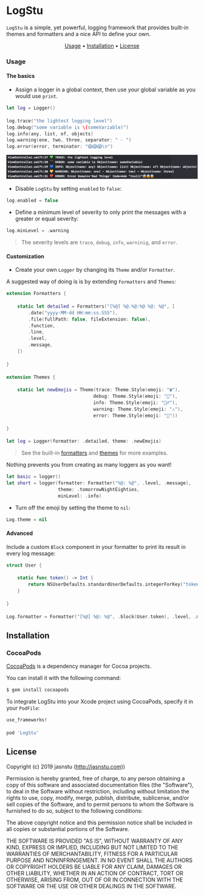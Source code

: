 # LogStu
`LogStu` is a simple, yet powerful, logging framework that provides built-in themes and formatters and a nice API to define your own.

<p align="center">
    <a href ="#usage">Usage</a> • <a href="#installation">Installation</a> • <a href="#license">License</a>
</p>

### Usage

#### The basics

- Assign a logger in a global context, then use your global variable as you would use `print`.

```swift
let log = Logger()

log.trace("the lightest logging level")
log.debug("some variable is \(someVariable)")
log.info(any, list, of, objects)
log.warning(one, two, three, separator: " - ")
log.error(error, terminator: "😱😱😱\n")
```
<img src="https://github.com/jasnstu/LogStu/blob/master/logsExample.png">

- Disable `LogStu` by setting `enabled` to `false`:

```swift
log.enabled = false
```

- Define a minimum level of severity to only print the messages with a greater or equal severity:

```swift
log.minLevel = .warning
```

> The severity levels are `trace`, `debug`, `info`, `warninig`, and `error`.

#### Customization

- Create your own `Logger` by changing its `Theme` and/or `Formatter`.

A suggested way of doing is is by extending `Formatters` and `Themes`:

```swift
extension Formatters {

    static let detailed = Formatters("[%@] %@.%@:%@ %@: %@", [
        .date("yyyy-MM-dd HH:mm:ss.SSS"),
        .file(fullPath: false, fileExtension: false),
        .function,
        .line,
        .level,
        .message,
    ])

}

extension Themes {

    static let newEmojis = Theme(trace: Theme.Style(emoji: "☎️"),
                                debug: Theme.Style(emoji: "🐜"),
                                info: Theme.Style(emoji: "💁‍♂️"),
                                warning: Theme.Style(emoji: "⚠️"),
                                error: Theme.Style(emoji: "👿"))

}

let log = Logger(formatter: .detailed, theme: .newEmojis)
```

> See the built-in [formatters](https://github.com/jasnstu/LogStu/blob/master/Source/Formatting/Formatters.swift) and [themes](https://github.com/jasnstu/LogStu/blob/master/Source/Formatting/Themes.swift) for more examples.

Nothing prevents you from creating as many loggers as you want!

```swift
let basic = logger()
let short = logger(formatter: Formatter("%@: %@", .level, .message),
                   theme: .tomorrowNightEighties,
                   minLevel: .info)
```

- Turn off the emoji by setting the theme to `nil`:

```swift
Log.theme = nil
```

#### Advanced

Include a custom `Block` component in your formatter to print its result in every log message: 

```swift
struct User {

    static func token() -> Int {
        return NSUserDefaults.standardUserDefaults.integerForKey("token")
    }

}

Log.formatter = Formatter("[%@] %@: %@", .block(User.token), .level, .message)
```

## Installation

### CocoaPods
[CocoaPods](http://cocoapods.org) is a dependency manager for Cocoa projects.

You can install it with the following command:

```bash
$ gem install cocoapods
```

To integrate LogStu into your Xcode project using CocoaPods, specify it in your `PodFile`:

```ruby
use_frameworks!

pod 'LogStu'
```

## License

Copyright (c) 2019 jasnstu (http://jasnstu.com))

Permission is hereby granted, free of charge, to any person obtaining a copy of this software and associated documentation files (the "Software"), to deal in the Software without restriction, including without limitation the rights to use, copy, modify, merge, publish, distribute, sublicense, and/or sell copies of the Software, and to permit persons to whom the Software is furnished to do so, subject to the following conditions:

The above copyright notice and this permission notice shall be included in all copies or substantial portions of the Software.

THE SOFTWARE IS PROVIDED "AS IS", WITHOUT WARRANTY OF ANY KIND, EXPRESS OR IMPLIED, INCLUDING BUT NOT LIMITED TO THE WARRANTIES OF MERCHANTABILITY, FITNESS FOR A PARTICULAR PURPOSE AND NONINFRINGEMENT. IN NO EVENT SHALL THE AUTHORS OR COPYRIGHT HOLDERS BE LIABLE FOR ANY CLAIM, DAMAGES OR OTHER LIABILITY, WHETHER IN AN ACTION OF CONTRACT, TORT OR OTHERWISE, ARISING FROM, OUT OF OR IN CONNECTION WITH THE SOFTWARE OR THE USE OR OTHER DEALINGS IN THE SOFTWARE.
